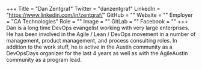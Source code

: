 +++
Title = "Dan Zentgraf"
Twitter = "danzentgraf"
LinkedIn = "https://www.linkedin.com/in/zentgraf/"
GitHub = ""
Website = ""
Employer = "CA Technologies"
Role = ""
Image = ""
GitLab = ""
Facebook = ""
+++
Dan is a long time DevOps evangelist working with very large enterprises. He has been involved in the Agile / Lean / DevOps movement in a number of management, product management, and process consulting roles. In addition to the work stuff, he is active in the Austin community as a DevOpsDays organizer for the last 4 years as well as with the AgileAustin community as a program lead.